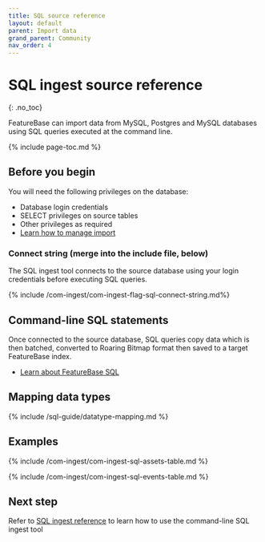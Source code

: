 ```yaml
---
title: SQL source reference
layout: default
parent: Import data
grand_parent: Community
nav_order: 4
---
```


# SQL ingest source reference
{: .no_toc}

FeatureBase can import data from MySQL, Postgres and MySQL databases using SQL queries executed at the command line.

{% include page-toc.md %}

## Before you begin

You will need the following privileges on the database:
* Database login credentials
* SELECT privileges on source tables
* Other privileges as required
* [Learn how to manage import](/docs/community/com-ingest/com-ingest-manage)

### Connect string (merge into the include file, below)

The SQL ingest tool connects to the source database using your login credentials before executing SQL queries.

{% include /com-ingest/com-ingest-flag-sql-connect-string.md%}

## Command-line SQL statements

Once connected to the source database, SQL queries copy data which is then batched, converted to Roaring Bitmap format then saved to a target FeatureBase index.

* [Learn about FeatureBase SQL](/sql-guide/sql-guide-home)

## Mapping data types

{% include /sql-guide/datatype-mapping.md %}

## Examples

{% include /com-ingest/com-ingest-sql-assets-table.md %}

{% include /com-ingest/com-ingest-sql-events-table.md %}

## Next step

Refer to [SQL ingest reference](/docs/community/com-ingest/com-ingest-ref-sql) to learn how to use the command-line SQL ingest tool
